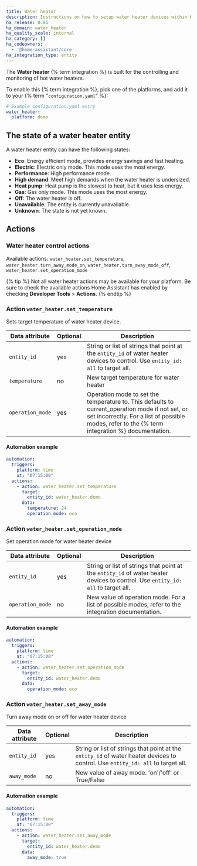 ```yaml
---
title: Water heater
description: Instructions on how to setup water heater devices within Home Assistant.
ha_release: 0.81
ha_domain: water_heater
ha_quality_scale: internal
ha_category: []
ha_codeowners:
  - '@home-assistant/core'
ha_integration_type: entity
---
```


The **Water heater** {% term integration %} is built for the controlling and monitoring of hot water heaters.

To enable this {% term integration %}, pick one of the platforms, and add it to your {% term "`configuration.yaml`" %}:

```yaml
# Example configuration.yaml entry
water_heater:
  platform: demo
```

## The state of a water heater entity

A water heater entity can have the following states:

- **Eco**: Energy efficient mode, provides energy savings and fast heating.
- **Electric**: Electric only mode. This mode uses the most energy.
- **Performance**: High performance mode.
- **High demand**: Meet high demands when the water heater is undersized.
- **Heat pump**: Heat pump is the slowest to heat, but it uses less energy.
- **Gas**: Gas only mode. This mode uses the most energy.
- **Off**: The water heater is off.
- **Unavailable**: The entity is currently unavailable.
- **Unknown**: The state is not yet known.

## Actions

### Water heater control actions

Available actions: `water_heater.set_temperature`, `water_heater.turn_away_mode_on`, `water_heater.turn_away_mode_off`, `water_heater.set_operation_mode`

{% tip %}
Not all water heater actions may be available for your platform. Be sure to check the available actions Home Assistant has enabled by checking **Developer Tools** > **Actions**.
{% endtip %}

### Action `water_heater.set_temperature`

Sets target temperature of water heater device.

| Data attribute | Optional | Description |
| ---------------------- | -------- | ----------- |
| `entity_id` | yes | String or list of strings that point at the `entity_id` of water heater devices to control. Use `entity_id: all` to target all.
| `temperature` | no | New target temperature for water heater
| `operation_mode` | yes | Operation mode to set the temperature to. This defaults to current_operation mode if not set, or set incorrectly. For a list of possible modes, refer to the {% term integration %} documentation.

#### Automation example

```yaml
automation:
  triggers:
    platform: time
    at: "07:15:00"
  actions:
    - action: water_heater.set_temperature
      target:
        entity_id: water_heater.demo
      data:
        temperature: 24
        operation_mode: eco
```

### Action `water_heater.set_operation_mode`

Set operation mode for water heater device

| Data attribute | Optional | Description |
| ---------------------- | -------- | ----------- |
| `entity_id` | yes | String or list of strings that point at the `entity_id` of water heater devices to control. Use `entity_id: all` to target all.
| `operation_mode` | no | New value of operation mode. For a list of possible modes, refer to the integration documentation.

#### Automation example

```yaml
automation:
  triggers:
    platform: time
    at: "07:15:00"
  actions:
    - action: water_heater.set_operation_mode
      target:
        entity_id: water_heater.demo
      data:
        operation_mode: eco
```

### Action `water_heater.set_away_mode`

Turn away mode on or off for water heater device

| Data attribute | Optional | Description |
| ---------------------- | -------- | ----------- |
| `entity_id` | yes | String or list of strings that point at the `entity_id` of water heater devices to control. Use `entity_id: all` to target all.
| `away_mode` | no | New value of away mode. 'on'/'off' or True/False

#### Automation example

```yaml
automation:
  triggers:
    platform: time
    at: "07:15:00"
  actions:
    - action: water_heater.set_away_mode
      target:
        entity_id: water_heater.demo
      data:
        away_mode: true
```
